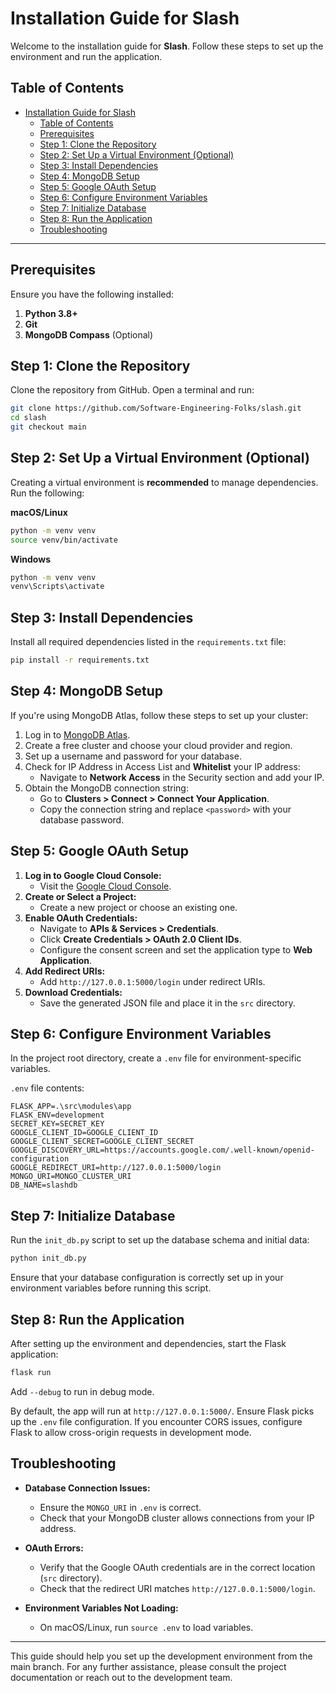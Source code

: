 
# Installation Guide for Slash

Welcome to the installation guide for **Slash**. Follow these steps to set up the environment and run the application.

## Table of Contents
- [Installation Guide for Slash](#installation-guide-for-slash)
  - [Table of Contents](#table-of-contents)
  - [Prerequisites](#prerequisites)
  - [Step 1: Clone the Repository](#step-1-clone-the-repository)
  - [Step 2: Set Up a Virtual Environment (Optional)](#step-2-set-up-a-virtual-environment-optional)
  - [Step 3: Install Dependencies](#step-3-install-dependencies)
  - [Step 4: MongoDB Setup](#step-4-mongodb-setup)
  - [Step 5: Google OAuth Setup](#step-5-google-oauth-setup)
  - [Step 6: Configure Environment Variables](#step-6-configure-environment-variables)
  - [Step 7: Initialize Database](#step-7-initialize-database)
  - [Step 8: Run the Application](#step-8-run-the-application)
  - [Troubleshooting](#troubleshooting)

---

## Prerequisites

Ensure you have the following installed:

1. **Python 3.8+**
2. **Git**
3. **MongoDB Compass** (Optional)

## Step 1: Clone the Repository

Clone the repository from GitHub. Open a terminal and run:

```bash
git clone https://github.com/Software-Engineering-Folks/slash.git
cd slash
git checkout main
```

## Step 2: Set Up a Virtual Environment (Optional)

Creating a virtual environment is **recommended** to manage dependencies. Run the following:

**macOS/Linux**
```bash
python -m venv venv
source venv/bin/activate
```

**Windows**
```bash
python -m venv venv
venv\Scripts\activate
```

## Step 3: Install Dependencies

Install all required dependencies listed in the `requirements.txt` file:

```bash
pip install -r requirements.txt
```

## Step 4: MongoDB Setup
If you're using MongoDB Atlas, follow these steps to set up your cluster:

1. Log in to [MongoDB Atlas](https://www.mongodb.com/cloud/atlas).
2. Create a free cluster and choose your cloud provider and region.
3. Set up a username and password for your database.
4. Check for IP Address in Access List and **Whitelist** your IP address:
   - Navigate to **Network Access** in the Security section and add your IP.
5. Obtain the MongoDB connection string:
   - Go to **Clusters > Connect > Connect Your Application**.
   - Copy the connection string and replace `<password>` with your database password.

## Step 5: Google OAuth Setup

1. **Log in to Google Cloud Console:**
   - Visit the [Google Cloud Console](https://console.cloud.google.com/).
2. **Create or Select a Project:**
   - Create a new project or choose an existing one.
3. **Enable OAuth Credentials:**
   - Navigate to **APIs & Services > Credentials**.
   - Click **Create Credentials > OAuth 2.0 Client IDs**.
   - Configure the consent screen and set the application type to **Web Application**.
4. **Add Redirect URIs:**
   - Add `http://127.0.0.1:5000/login` under redirect URIs.
5. **Download Credentials:**
   - Save the generated JSON file and place it in the `src` directory.


## Step 6: Configure Environment Variables

In the project root directory, create a `.env` file for environment-specific variables.

`.env` file contents:

```plaintext
FLASK_APP=.\src\modules\app 
FLASK_ENV=development
SECRET_KEY=SECRET_KEY
GOOGLE_CLIENT_ID=GOOGLE_CLIENT_ID
GOOGLE_CLIENT_SECRET=GOOGLE_CLIENT_SECRET
GOOGLE_DISCOVERY_URL=https://accounts.google.com/.well-known/openid-configuration
GOOGLE_REDIRECT_URI=http://127.0.0.1:5000/login
MONGO_URI=MONGO_CLUSTER_URI
DB_NAME=slashdb
```

## Step 7: Initialize Database

Run the `init_db.py` script to set up the database schema and initial data:

```bash
python init_db.py
```
Ensure that your database configuration is correctly set up in your environment variables before running this script.

## Step 8: Run the Application

After setting up the environment and dependencies, start the Flask application:

```bash
flask run
```
Add ```--debug``` to run in debug mode.

By default, the app will run at `http://127.0.0.1:5000/`. Ensure Flask picks up the `.env` file configuration. If you encounter CORS issues, configure Flask to allow cross-origin requests in development mode.


## Troubleshooting

- **Database Connection Issues:** 
  - Ensure the `MONGO_URI` in `.env` is correct.
  - Check that your MongoDB cluster allows connections from your IP address.

- **OAuth Errors:** 
  - Verify that the Google OAuth credentials are in the correct location (`src` directory).
  - Check that the redirect URI matches `http://127.0.0.1:5000/login`.

- **Environment Variables Not Loading:** 
  - On macOS/Linux, run `source .env` to load variables.

---

This guide should help you set up the development environment from the main branch. For any further assistance, please consult the project documentation or reach out to the development team.
